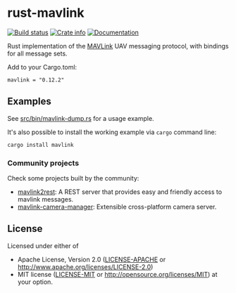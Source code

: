 # rust-mavlink

[![Build status](https://github.com/mavlink/rust-mavlink/actions/workflows/test.yml/badge.svg)](https://github.com/mavlink/rust-mavlink/actions/workflows/test.yml)
[![Crate info](https://img.shields.io/crates/v/mavlink.svg)](https://crates.io/crates/mavlink)
[![Documentation](https://docs.rs/mavlink/badge.svg)](https://docs.rs/mavlink)

Rust implementation of the [MAVLink](https://mavlink.io/en) UAV messaging protocol,
with bindings for all message sets.

Add to your Cargo.toml:

```
mavlink = "0.12.2"
```

## Examples
See [src/bin/mavlink-dump.rs](src/bin/mavlink-dump.rs) for a usage example.

It's also possible to install the working example via `cargo` command line:
```sh
cargo install mavlink
```

### Community projects
Check some projects built by the community:
- [mavlink2rest](https://github.com/patrickelectric/mavlink2rest): A REST server that provides easy and friendly access to mavlink messages.
- [mavlink-camera-manager](https://github.com/mavlink/mavlink-camera-manager): Extensible cross-platform camera server.

## License

Licensed under either of
 * Apache License, Version 2.0 ([LICENSE-APACHE](LICENSE-APACHE) or http://www.apache.org/licenses/LICENSE-2.0)
 * MIT license ([LICENSE-MIT](LICENSE-MIT) or http://opensource.org/licenses/MIT)
at your option.

